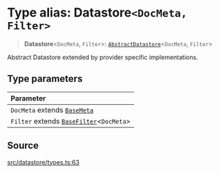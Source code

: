 # Type alias: Datastore`<DocMeta, Filter>`

> **Datastore**\<`DocMeta`, `Filter`\>: [`AbstractDatastore`](../../../classes/AbstractDatastore.md)\<`DocMeta`, `Filter`\>

Abstract Datastore extended by provider specific implementations.

## Type parameters

| Parameter |
| :------ |
| `DocMeta` extends [`BaseMeta`](BaseMeta.md) |
| `Filter` extends [`BaseFilter`](BaseFilter.md)\<`DocMeta`\> |

## Source

[src/datastore/types.ts:63](https://github.com/dexaai/llm-tools/blob/2b78745/src/datastore/types.ts#L63)
